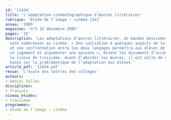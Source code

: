 ```yaml
---
id: '11434'
title: 'L’adaptation cinématographique d’œuvres littéraires'
rubrique: 'Étude de l’image : cinéma [3e]'
annee: '2005'
magazine: 'n°5 15 décembre 2005'
pages: '15'
description: 'Les adaptations d’œuvres littéraires, de bandes dessinées, de biographies
  sont nombreuses au cinéma. « Une initiation à quelques aspects de la création cinématographique
  et une confrontation entre les deux langages permettra aux élèves de mieux construire
  un jugement et argumenter une opinion », disent les documents d’accompagnement de
  la classe de troisième. Avant d’aborder les œuvres, il est utile de donner quelques
  bases sur la problématique de l’adaptation aux élèves.'
article_pdf: '11434.pdf'
revue: 'L’école des lettres des collèges'
auteurs:
- Daniel Salles
disciplines:
- français
niveau_etudes:
- troisième
programmes:
- étude de l’image - cinéma
---
```

